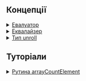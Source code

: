 ## Концепції

<details><summary><a href="./concept/Evaluator.md">
      Евалуатор
  </a></summary>
  Складний фільтр, що встановлює (визначає) умови відбору елементів, через перетворення початкових даних. Для фільтрування використовується більш однієї рутини.
</details>
<details><summary><a href="./concept/Equalizer.md">
      Еквалайзер
  </a></summary>
  Фільтр відбору елементів масиву, що виконує порівняння перетворених значень початкових даних. Використовує одну рутину для здійснення відбору.
</details>
<details><summary><a href="./concept/TypeUnroll.md">
      Тип unroll
  </a></summary>
  Unroll - тип даних - особливий вид масиву, дозволяє поміщати множину елементів для включення в інший масив.
</details>

## Туторіали

<!-- <details><summary><a href="./tutorial/Abstract.md">
      Загальна інформація
  </a></summary>
  Загальна інформація про модуль Tools.
</details>
<details><summary><a href="./tutorial/Installation.md">
      Встановлення
  </a></summary>
  Процедура встановлення модуль Tools.
</details> -->
<details><summary><a href="./tutorial/ArrayCountElement.md">
      Рутина arrayCountElement
  </a></summary>
  Рутина для підрахунку кількості входжень елемента в масив.
</details>
